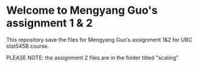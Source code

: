 # Welcome to Mengyang Guo's assignment 1 & 2

This repository save the files for Mengyang Guo's assignment 1&2 for UBC stat545B course. 

PLEASE NOTE: the assignment 2 files are in the folder titled "scaling"
